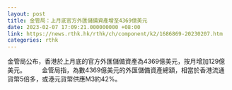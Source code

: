 ```yaml
---
layout: post
title: 金管局：上月底官方外匯儲備資產增至4369億美元
date: 2023-02-07 17:09:21.000000000 +08:00
link: https://news.rthk.hk/rthk/ch/component/k2/1686869-20230207.htm
categories: rthk
---
```


金管局公布，香港於上月底的官方外匯儲備資產為4369億美元，按月增加129億美元。
　　 
金管局指，為數4369億美元的外匯儲備資產總額，相當於香港流通貨幣5倍多，或港元貨幣供應M3約42%。
